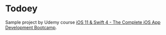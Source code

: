 # Todoey
Sample project by Udemy course [iOS 11 & Swift 4 - The Complete iOS App Development Bootcamp](https://www.udemy.com/ios11-app-development-bootcamp).
